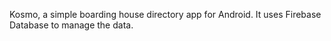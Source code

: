 Kosmo, a simple boarding house directory app for Android.
It uses Firebase Database to manage the data.	